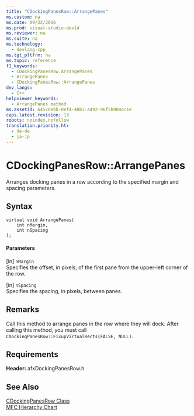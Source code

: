 ```yaml
---
title: "CDockingPanesRow::ArrangePanes"
ms.custom: na
ms.date: 09/22/2016
ms.prod: visual-studio-dev14
ms.reviewer: na
ms.suite: na
ms.technology: 
  - devlang-cpp
ms.tgt_pltfrm: na
ms.topic: reference
f1_keywords: 
  - CDockingPanesRow.ArrangePanes
  - ArrangePanes
  - CDockingPanesRow::ArrangePanes
dev_langs: 
  - C++
helpviewer_keywords: 
  - ArrangePanes method
ms.assetid: 645c0ebb-0ef4-40b3-a492-96f5b904ec1e
caps.latest.revision: 13
robots: noindex,nofollow
translation.priority.ht: 
  - de-de
  - ja-jp
---
```

# CDockingPanesRow::ArrangePanes
Arranges docking panes in a row according to the specified margin and spacing parameters.  
  
## Syntax  
  
```  
virtual void ArrangePanes(  
    int nMargin,  
    int nSpacing   
);  
```  
  
#### Parameters  
 [in] `nMargin`  
 Specifies the offset, in pixels, of the first pane from the upper-left corner of the row.  
  
 [in] `nSpacing`  
 Specifies the spacing, in pixels, between panes.  
  
## Remarks  
 Call this method to arrange panes in the row where they will dock. After calling this method, you must call `CDockingPanesRow::FixupVirtualRects(FALSE, NULL)`.  
  
## Requirements  
 **Header:** afxDockingPanesRow.h  
  
## See Also  
 [CDockingPanesRow Class](../vs140/cdockingpanesrow-class.md)   
 [MFC Hierarchy Chart](../vs140/hierarchy-chart.md)